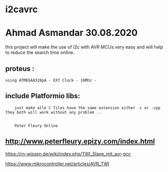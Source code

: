 # i2cavrc
# Ahmad Asmandar 30.08.2020

this project will make the use of i2c with AVR  MCUs very easy and will help to reduce the search time online.

## proteus :
    using ATMEGAA328pA - EXT Clock - 16Mhz - 

## include Platformio libs:
        just make alle C files have the same extension either .c or .cpp they both will work without any problem ..
        
        
        Peter Fleury Online
## http://www.peterfleury.epizy.com/index.html


https://rn-wissen.de/wiki/index.php/TWI_Slave_mit_avr-gcc


https://www.mikrocontroller.net/articles/AVR_TWI